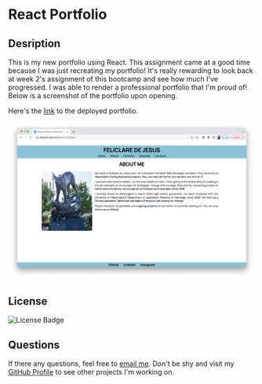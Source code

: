 # React Portfolio

## Desription

This is my new portfolio using React. This assignment came at a good time because I was just recreating my portfolio! It's really rewarding to look back at week 2's assignment of this bootcamp and see how much I've progressed. I was able to render a professional portfolio that I'm proud of! Below is a screenshot of the portfolio upon opening.

Here's the [link](https://dejesusf.github.io/react-portfolio/) to the deployed portfolio.

![Feliclare's portfolio](/profile%20sc.png)

## License

![License Badge](https://img.shields.io/static/v1?label=license&message=None&color=blue)

## Questions

If there any questions, feel free to [email me](mailto:dejesusf@uw.edu). Don't be shy and visit my [GitHub Profile](https://github.com/dejesusf) to see other projects I'm working on.